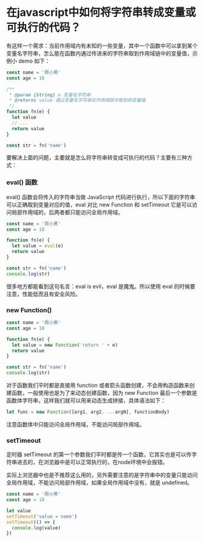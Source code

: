 # 在javascript中如何将字符串转成变量或可执行的代码？

有这样一个需求：当前作用域内有未知的一些变量，其中一个函数中可以拿到某个变量名字符串，怎么能在函数内通过传进来的字符串取到作用域链中的变量值，示例小 demo 如下：
```js
const name = '周小黑'
const age = 18

/**
 * @param {String} e 变量名字符串
 * @returns value 通过变量名字符串在作用域链中取到的变量值
 */
function fn(e) {
  let value
  // ...
  return value
}

const str = fn('name')
```

要解决上面的问题，主要就是怎么将字符串转变成可执行的代码？主要有三种方式：

### eval() 函数
eval() 函数会将传入的字符串当做 JavaScript 代码进行执行，所以下面的字符串可以正确取到变量对应的值，eval 对比 new Function 和 setTimeout 它是可以访问局部作用域的，后两者都只能访问全局作用域。

```js
const name = '周小黑'
const age = 18

function fn(e) {
  let value = eval(e)
  return value
}

const str = fn('name')
console.log(str)
```
很多地方都能看到这句名言：eval is evil，eval 是魔鬼。所以使用 eval 的时候要注意，性能低而且有安全风险。

### new Function()
```js
const name = '周小黑'
const age = 18

function fn(e) {
  let value = new Function('return ' + e)
  return value
}

const str = fn('name')
console.log(str)
```

对于函数我们平时都是直接用 function 或者箭头函数创建，不会用构造函数来创建函数，一般使用也是为了来动态创建函数，因为 new Function 最后一个参数是函数体字符串，这样我们就可以用来动态生成拼接，具体语法如下：
```js
let func = new Function([arg1, arg2, ...argN], functionBody)
```
注意函数体中只能访问全局作用域，不能访问局部作用域。


### setTimeout
定时器 setTimeout 的第一个参数我们平时都是传一个函数，它其实也是可以传字符串进去的，在浏览器中是可以正常执行的，在node环境中会报错。

实际上浏览器中也是不推荐这么用的，另外需要注意的是字符串中的变量只能访问全局作用域，不能访问局部作用域，如果全局作用域中没有，就是 undefined。
```js
const name = '周小黑'
const age = 18

let value
setTimeout('value = name')
setTimeout(() => {
  console.log(value)
})
```